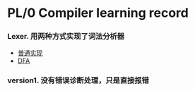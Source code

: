 # PL/0 Compiler learning record
### Lexer. 用两种方式实现了词法分析器
- [普通实现](https://juejin.cn/post/6929689435437006862)
- [DFA](https://juejin.cn/post/6935074305780744223)
### version1. 没有错误诊断处理，只是直接报错
